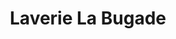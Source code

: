 ---
title: "Laverie La Bugade"
url: /saint-cezaire-sur-siagne/laverie-la-bugade/
shop: blanchisserie
---